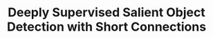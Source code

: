 ---
title: "Deeply Supervised Salient Object Detection with Short Connections"
year: 2017
pdf_url: "http://www.robots.ox.ac.uk/~tvg/publications/2017/DeepSal.pdf"
category: "vision"
author_list: "Qibin Hou, Ming-Ming Cheng, Xiaowei Hu, Ali Borji, Zhuowen Tu, Philip H.S. Torr"
grant: "MURI"
pub_in: "IEEE International Conference on Computer Vision and Pattern Recognition (CVPR), 2017"
---